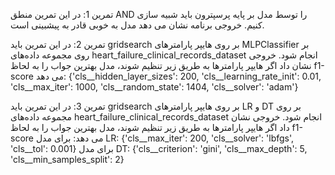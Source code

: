 <p>
تمرین 1: در این تمرین منطق AND را توسط مدل بر پایه پرسپترون باید شبیه سازی کنیم. خروجی برنامه نشان می دهد مدل به خوبی قادر به پیشبینی است.
</p>
<p>

تمرین 2: در این تمرین باید gridsearch  بر روی هایپر پارامترهای MLPClassifier بر روی مجموعه داده‌های heart_failure_clinical_records_dataset انجام شود. خروجی نشان داد اگر هایپر پارامترها به طریق زیر تنظیم شوند، مدل بهترین جواب را به لحاظ f1-score می دهد:
{'cls__hidden_layer_sizes': 200, 'cls__learning_rate_init': 0.01, 'cls__max_iter': 1000, 'cls__random_state': 1404, 'cls__solver': 'adam'}
</p>
<p>
تمرین 3: در این تمرین باید gridsearch  بر روی هایپر پارامترهای LR و DT بر روی مجموعه داده‌های heart_failure_clinical_records_dataset انجام شود. خروجی نشان داد اگر هایپر پارامترها به طریق زیر تنظیم شوند، مدل بهترین جواب را به لحاظ f1-score می دهد:
برای مدل LR: 
{'cls__max_iter': 200, 'cls__solver': 'lbfgs', 'cls__tol': 0.001}
برای مدل DT:
{'cls__criterion': 'gini', 'cls__max_depth': 5, 'cls__min_samples_split': 2}
</p>

